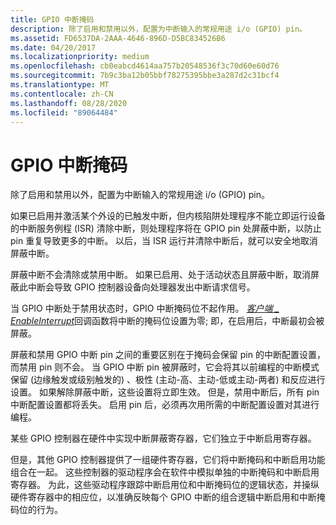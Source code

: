 ```yaml
---
title: GPIO 中断掩码
description: 除了启用和禁用以外，配置为中断输入的常规用途 i/o (GPIO) pin。
ms.assetid: FD6537DA-2AAA-4646-896D-D5BC834526B6
ms.date: 04/20/2017
ms.localizationpriority: medium
ms.openlocfilehash: cb0eabcd4614aa757b20548536f3c70d60e60d76
ms.sourcegitcommit: 7b9c3ba12b05bbf78275395bbe3a287d2c31bcf4
ms.translationtype: MT
ms.contentlocale: zh-CN
ms.lasthandoff: 08/28/2020
ms.locfileid: "89064484"
---
```

# <a name="gpio-interrupt-masks"></a>GPIO 中断掩码


除了启用和禁用以外，配置为中断输入的常规用途 i/o (GPIO) pin。

如果已启用并激活某个外设的已触发中断，但内核陷阱处理程序不能立即运行设备的中断服务例程 (ISR) 清除中断，则处理程序将在 GPIO pin 处屏蔽中断，以防止 pin 重复导致更多的中断。 以后，当 ISR 运行并清除中断后，就可以安全地取消屏蔽中断。

屏蔽中断不会清除或禁用中断。 如果已启用、处于活动状态且屏蔽中断，取消屏蔽此中断会导致 GPIO 控制器设备向处理器发出中断请求信号。

当 GPIO 中断处于禁用状态时，GPIO 中断掩码位不起作用。 [*客户端 \_ EnableInterrupt*](/windows-hardware/drivers/ddi/gpioclx/nc-gpioclx-gpio_client_enable_interrupt)回调函数将中断的掩码位设置为零; 即，在启用后，中断最初会被屏蔽。

屏蔽和禁用 GPIO 中断 pin 之间的重要区别在于掩码会保留 pin 的中断配置设置，而禁用 pin 则不会。 当 GPIO 中断 pin 被屏蔽时，它会将其以前编程的中断模式保留 (边缘触发或级别触发的) 、极性 (主动-高、主动-低或主动-两者) 和反应进行设置。 如果解除屏蔽中断，这些设置将立即生效。 但是，禁用中断后，所有 pin 中断配置设置都将丢失。 启用 pin 后，必须再次用所需的中断配置设置对其进行编程。

某些 GPIO 控制器在硬件中实现中断屏蔽寄存器，它们独立于中断启用寄存器。

但是，其他 GPIO 控制器提供了一组硬件寄存器，它们将中断掩码和中断启用功能组合在一起。 这些控制器的驱动程序会在软件中模拟单独的中断掩码和中断启用寄存器。 为此，这些驱动程序跟踪中断启用位和中断掩码位的逻辑状态，并操纵硬件寄存器中的相应位，以准确反映每个 GPIO 中断的组合逻辑中断启用和中断掩码位的行为。

 

